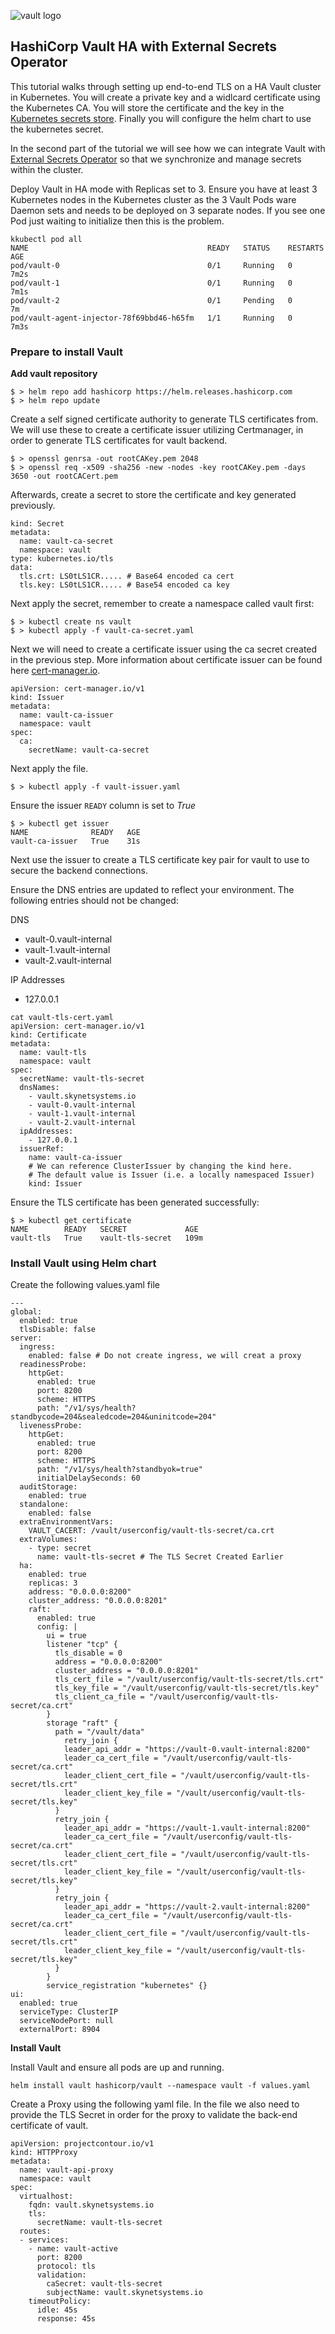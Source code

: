 ![vault logo](../vault.png)

## HashiCorp Vault HA with External Secrets Operator

This tutorial walks through setting up end-to-end TLS on a HA Vault cluster in Kubernetes. You will create a private key and a widlcard certificate using the Kubernetes CA. You will store the certificate and the key in the [Kubernetes secrets store](https://kubernetes.io/docs/concepts/configuration/secret/). Finally you will configure the helm chart to use the kubernetes secret.

In the second part of the tutorial we will see how we can integrate Vault with [External Secrets Operator](https://external-secrets.io/) so that we synchronize and manage secrets within the cluster.

Deploy Vault in HA mode with Replicas set to 3. Ensure you have at least 3 Kubernetes nodes in the Kubernetes cluster as the 3 Vault Pods ware Daemon sets and needs to be deployed on 3 separate nodes. If you see one Pod just waiting to initialize then this is the problem.

```
kkubectl pod all
NAME                                        READY   STATUS    RESTARTS   AGE
pod/vault-0                                 0/1     Running   0          7m2s
pod/vault-1                                 0/1     Running   0          7m1s
pod/vault-2                                 0/1     Pending   0          7m
pod/vault-agent-injector-78f69bbd46-h65fm   1/1     Running   0          7m3s
```

### Prepare to install Vault

**Add vault repository**
```
$ > helm repo add hashicorp https://helm.releases.hashicorp.com
$ > helm repo update
```

Create a self signed certificate authority to generate TLS certificates from. We will use these to create a certificate issuer utilizing Certmanager, in order to generate TLS certificates for vault backend.

```
$ > openssl genrsa -out rootCAKey.pem 2048
$ > openssl req -x509 -sha256 -new -nodes -key rootCAKey.pem -days 3650 -out rootCACert.pem
```

Afterwards, create a secret to store the certificate and key generated previously.

```apiVersion: v1
kind: Secret
metadata:
  name: vault-ca-secret
  namespace: vault
type: kubernetes.io/tls
data:
  tls.crt: LS0tLS1CR..... # Base64 encoded ca cert
  tls.key: LS0tLS1CR..... # Base54 encoded ca key
  ```

Next apply the secret, remember to create a namespace called vault first: 

```
$ > kubectl create ns vault
$ > kubectl apply -f vault-ca-secret.yaml
```

Next we will need to create a certificate issuer using the ca secret created in the previous step. More information about certificate issuer can be found here [cert-manager.io](https://cert-manager.io/docs/concepts/issuer/). 

```
apiVersion: cert-manager.io/v1
kind: Issuer
metadata:
  name: vault-ca-issuer
  namespace: vault
spec:
  ca:
    secretName: vault-ca-secret
```

Next apply the file.

```
$ > kubectl apply -f vault-issuer.yaml
```

Ensure the issuer `READY` column is set to *True*

```
$ > kubectl get issuer
NAME              READY   AGE
vault-ca-issuer   True    31s
```

Next use the issuer to create a TLS certificate key pair for vault to use to secure the backend connections. 

Ensure the DNS entries are updated to reflect your environment. The following entries should not be changed:

DNS

 - vault-0.vault-internal
 - vault-1.vault-internal
 - vault-2.vault-internal

IP Addresses

 - 127.0.0.1

```
cat vault-tls-cert.yaml
apiVersion: cert-manager.io/v1
kind: Certificate
metadata:
  name: vault-tls
  namespace: vault
spec:
  secretName: vault-tls-secret
  dnsNames:
    - vault.skynetsystems.io
    - vault-0.vault-internal
    - vault-1.vault-internal
    - vault-2.vault-internal
  ipAddresses:
    - 127.0.0.1
  issuerRef:
    name: vault-ca-issuer
    # We can reference ClusterIssuer by changing the kind here.
    # The default value is Issuer (i.e. a locally namespaced Issuer)
    kind: Issuer
```

Ensure the TLS certificate has been generated successfully:

```
$ > kubectl get certificate
NAME        READY   SECRET             AGE
vault-tls   True    vault-tls-secret   109m  
```

### Install Vault using Helm chart

Create the following values.yaml file

```
---
global:
  enabled: true
  tlsDisable: false
server:
  ingress:
    enabled: false # Do not create ingress, we will creat a proxy
  readinessProbe:
    httpGet:
      enabled: true
      port: 8200
      scheme: HTTPS
      path: "/v1/sys/health?standbycode=204&sealedcode=204&uninitcode=204"
  livenessProbe:
    httpGet:
      enabled: true
      port: 8200
      scheme: HTTPS
      path: "/v1/sys/health?standbyok=true"
      initialDelaySeconds: 60
  auditStorage:
    enabled: true
  standalone:
    enabled: false
  extraEnvironmentVars:
    VAULT_CACERT: /vault/userconfig/vault-tls-secret/ca.crt
  extraVolumes:
    - type: secret
      name: vault-tls-secret # The TLS Secret Created Earlier
  ha:
    enabled: true
    replicas: 3
    address: "0.0.0.0:8200"
    cluster_address: "0.0.0.0:8201"
    raft:
      enabled: true
      config: |
        ui = true
        listener "tcp" {
          tls_disable = 0
          address = "0.0.0.0:8200"
          cluster_address = "0.0.0.0:8201"
          tls_cert_file = "/vault/userconfig/vault-tls-secret/tls.crt"
          tls_key_file = "/vault/userconfig/vault-tls-secret/tls.key"
          tls_client_ca_file = "/vault/userconfig/vault-tls-secret/ca.crt"
        }
        storage "raft" {
          path = "/vault/data"
            retry_join {
            leader_api_addr = "https://vault-0.vault-internal:8200"
            leader_ca_cert_file = "/vault/userconfig/vault-tls-secret/ca.crt"
            leader_client_cert_file = "/vault/userconfig/vault-tls-secret/tls.crt"
            leader_client_key_file = "/vault/userconfig/vault-tls-secret/tls.key"
          }
          retry_join {
            leader_api_addr = "https://vault-1.vault-internal:8200"
            leader_ca_cert_file = "/vault/userconfig/vault-tls-secret/ca.crt"
            leader_client_cert_file = "/vault/userconfig/vault-tls-secret/tls.crt"
            leader_client_key_file = "/vault/userconfig/vault-tls-secret/tls.key"
          }
          retry_join {
            leader_api_addr = "https://vault-2.vault-internal:8200"
            leader_ca_cert_file = "/vault/userconfig/vault-tls-secret/ca.crt"
            leader_client_cert_file = "/vault/userconfig/vault-tls-secret/tls.crt"
            leader_client_key_file = "/vault/userconfig/vault-tls-secret/tls.key"
          }
        }
        service_registration "kubernetes" {}
ui:
  enabled: true
  serviceType: ClusterIP
  serviceNodePort: null
  externalPort: 8904
```

**Install Vault**

Install Vault and ensure all pods are up and running.
```
helm install vault hashicorp/vault --namespace vault -f values.yaml
```
Create a Proxy using the following yaml file. In the file we also need to provide the TLS Secret in order for the proxy to validate the back-end certificate of vault.

```
apiVersion: projectcontour.io/v1
kind: HTTPProxy
metadata:
  name: vault-api-proxy
  namespace: vault
spec:
  virtualhost:
    fqdn: vault.skynetsystems.io
    tls:
      secretName: vault-tls-secret
  routes:
  - services:
    - name: vault-active
      port: 8200
      protocol: tls
      validation:
        caSecret: vault-tls-secret
        subjectName: vault.skynetsystems.io
    timeoutPolicy:
      idle: 45s
      response: 45s
```


